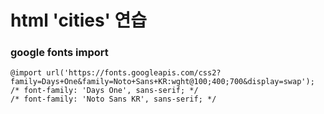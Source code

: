 # html 'cities' 연습

### google fonts import
```
@import url('https://fonts.googleapis.com/css2?family=Days+One&family=Noto+Sans+KR:wght@100;400;700&display=swap');
/* font-family: 'Days One', sans-serif; */
/* font-family: 'Noto Sans KR', sans-serif; */
```
